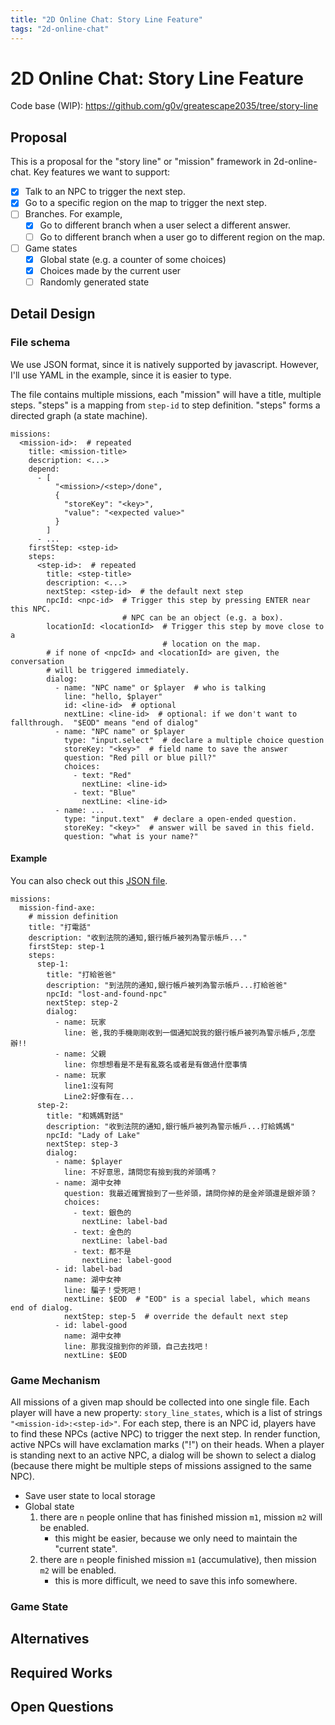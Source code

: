 ```yaml
---
title: "2D Online Chat: Story Line Feature"
tags: "2d-online-chat"
---
```


# 2D Online Chat: Story Line Feature

Code base (WIP): https://github.com/g0v/greatescape2035/tree/story-line


## Proposal
This is a proposal for the "story line" or "mission" framework in 2d-online-chat. Key features we want to support:
  - [x] Talk to an NPC to trigger the next step.
  - [x] Go to a specific region on the map to trigger the next step.
  - [ ] Branches. For example,
    - [x] Go to different branch when a user select a different answer.
    - [ ] Go to different branch when a user go to different region on the map.
  - [ ] Game states
    - [x] Global state (e.g. a counter of some choices)
    - [x] Choices made by the current user
    - [ ] Randomly generated state

## Detail Design


### File schema
We use JSON format, since it is natively supported by javascript. However, I'll use YAML in the example, since it is easier to type.

The file contains multiple missions, each "mission" will have a title, multiple steps.  "steps" is a mapping from `step-id` to step definition.  "steps" forms a directed graph (a state machine).

```
missions:
  <mission-id>:  # repeated
    title: <mission-title>
    description: <...>
    depend:
      - [
          "<mission>/<step>/done", 
          {
            "storeKey": "<key>",
            "value": "<expected value>"
          } 
        ]
      - ...
    firstStep: <step-id>
    steps:
      <step-id>:  # repeated
        title: <step-title>
        description: <...>
        nextStep: <step-id>  # the default next step
        npcId: <npc-id>  # Trigger this step by pressing ENTER near this NPC.
                         # NPC can be an object (e.g. a box).
        locationId: <locationId>  # Trigger this step by move close to a
                                  # location on the map.
        # if none of <npcId> and <locationId> are given, the conversation
        # will be triggered immediately.
        dialog:
          - name: "NPC name" or $player  # who is talking
            line: "hello, $player"
            id: <line-id>  # optional
            nextLine: <line-id>  # optional: if we don't want to fallthrough.  "$EOD" means "end of dialog"
          - name: "NPC name" or $player
            type: "input.select"  # declare a multiple choice question
            storeKey: "<key>"  # field name to save the answer
            question: "Red pill or blue pill?"
            choices:
              - text: "Red"
                nextLine: <line-id>
              - text: "Blue"
                nextLine: <line-id>
          - name: ...
            type: "input.text"  # declare a open-ended question.
            storeKey: "<key>"  # answer will be saved in this field.
            question: "what is your name?"
```


#### Example
You can also check out this [JSON file](https://github.com/g0v/IDystopia/blob/builder/static/story-lines/regular.json).

```
missions:
  mission-find-axe:
    # mission definition
    title: "打電話"
    description: "收到法院的通知,銀行帳戶被列為警示帳戶..."
    firstStep: step-1
    steps:
      step-1:
        title: "打給爸爸"
        description: "到法院的通知,銀行帳戶被列為警示帳戶...打給爸爸"
        npcId: "lost-and-found-npc"
        nextStep: step-2
        dialog:
          - name: 玩家
            line: 爸,我的手機剛剛收到一個通知說我的銀行帳戶被列為警示帳戶,怎麼辦!!
          - name: 父親
            line: 你想想看是不是有亂簽名或者是有做過什麼事情
          - name: 玩家
            line1:沒有阿 
            Line2:好像有在...
      step-2:
        title: "和媽媽對話"
        description: "收到法院的通知,銀行帳戶被列為警示帳戶...打給媽媽"
        npcId: "Lady of Lake"
        nextStep: step-3
        dialog:
          - name: $player
            line: 不好意思，請問您有撿到我的斧頭嗎？
          - name: 湖中女神
            question: 我最近確實撿到了一些斧頭，請問你掉的是金斧頭還是銀斧頭？
            choices:
              - text: 銀色的
                nextLine: label-bad
              - text: 金色的
                nextLine: label-bad
              - text: 都不是
                nextLine: label-good
          - id: label-bad
            name: 湖中女神
            line: 騙子！受死吧！
            nextLine: $EOD  # "EOD" is a special label, which means end of dialog.
            nextStep: step-5  # override the default next step
          - id: label-good
            name: 湖中女神
            line: 那我沒撿到你的斧頭，自己去找吧！
            nextLine: $EOD
```

### Game Mechanism
All missions of a given map should be collected into one single file.
Each player will have a new property: `story_line_states`, which is a list of strings `"<mission-id>:<step-id>"`.  For each step, there is an NPC id, players have to find these NPCs (active NPC) to trigger the next step.  In render function, active NPCs will have exclamation marks ("!") on their heads.  When a player is standing next to an active NPC, a dialog will be shown to select a dialog (because there might be multiple steps of missions assigned to the same NPC).

* Save user state to local storage
* Global state
  1. there are `n` people online that has finished mission `m1`, mission `m2` will be enabled.
     * this might be easier, because we only need to maintain the "current state".
  3. there are `n` people finished mission `m1` (accumulative), then mission `m2` will be enabled.
     * this is more difficult, we need to save this info somewhere.

### Game State


## Alternatives

## Required Works

## Open Questions
